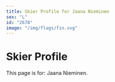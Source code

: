 ```yaml
---
title: Skier Profile for Jaana Nieminen
sex: "L"
id: "2678"
image: "/img/flags/fin.svg" 
---
```


# Skier Profile

This page is for: Jaana Nieminen.
    